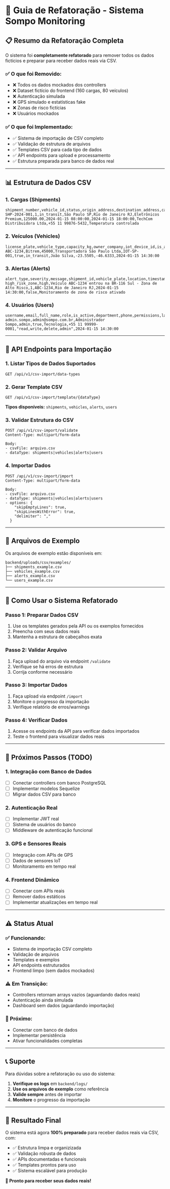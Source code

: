 # 🚀 **Guia de Refatoração - Sistema Sompo Monitoring**

## 📋 **Resumo da Refatoração Completa**

O sistema foi **completamente refatorado** para remover todos os dados fictícios e preparar para receber dados reais via CSV.

### ✅ **O que foi Removido:**
- ❌ Todos os dados mockados dos controllers
- ❌ Dataset fictício do frontend (160 cargas, 80 veículos)
- ❌ Autenticação simulada
- ❌ GPS simulado e estatísticas fake
- ❌ Zonas de risco fictícias
- ❌ Usuários mockados

### ✅ **O que foi Implementado:**
- ✅ Sistema de importação de CSV completo
- ✅ Validação de estrutura de arquivos
- ✅ Templates CSV para cada tipo de dados
- ✅ API endpoints para upload e processamento
- ✅ Estrutura preparada para banco de dados real

---

## 📊 **Estrutura de Dados CSV**

### **1. Cargas (Shipments)**
```csv
shipment_number,vehicle_id,status,origin_address,destination_address,cargo_type,cargo_value,planned_departure,planned_arrival,customer_name,customer_contact,special_requirements
SHP-2024-001,1,in_transit,São Paulo SP,Rio de Janeiro RJ,Eletrônicos Premium,125000.00,2024-01-15 08:00:00,2024-01-15 18:00:00,TechCom Distribuidora Ltda,+55 11 99876-5432,Temperatura controlada
```

### **2. Veículos (Vehicles)**
```csv
license_plate,vehicle_type,capacity_kg,owner_company,iot_device_id,is_active,status,driver_name,current_location_lat,current_location_lng,last_update
ABC-1234,Bitrem,45000,Transportadora São Paulo Ltda,IOT-SP-001,true,in_transit,João Silva,-23.5505,-46.6333,2024-01-15 14:30:00
```

### **3. Alertas (Alerts)**
```csv
alert_type,severity,message,shipment_id,vehicle_plate,location,timestamp,is_acknowledged,description
high_risk_zone,high,Veículo ABC-1234 entrou na BR-116 Sul - Zona de Alto Risco,1,ABC-1234,Rio de Janeiro RJ,2024-01-15 14:30:00,false,Monitoramento de zona de risco ativado
```

### **4. Usuários (Users)**
```csv
username,email,full_name,role,is_active,department,phone,permissions,last_login
admin.sompo,admin@sompo.com.br,Administrador Sompo,admin,true,Tecnologia,+55 11 99999-0001,"read,write,delete,admin",2024-01-15 14:30:00
```

---

## 🔧 **API Endpoints para Importação**

### **1. Listar Tipos de Dados Suportados**
```http
GET /api/v1/csv-import/data-types
```

### **2. Gerar Template CSV**
```http
GET /api/v1/csv-import/template/{dataType}
```
**Tipos disponíveis:** `shipments`, `vehicles`, `alerts`, `users`

### **3. Validar Estrutura do CSV**
```http
POST /api/v1/csv-import/validate
Content-Type: multipart/form-data

Body:
- csvFile: arquivo.csv
- dataType: shipments|vehicles|alerts|users
```

### **4. Importar Dados**
```http
POST /api/v1/csv-import/import
Content-Type: multipart/form-data

Body:
- csvFile: arquivo.csv
- dataType: shipments|vehicles|alerts|users
- options: {
    "skipEmptyLines": true,
    "skipLinesWithError": true,
    "delimiter": ","
  }
```

---

## 📁 **Arquivos de Exemplo**

Os arquivos de exemplo estão disponíveis em:
```
backend/uploads/csv/examples/
├── shipments_example.csv
├── vehicles_example.csv
├── alerts_example.csv
└── users_example.csv
```

---

## 🚀 **Como Usar o Sistema Refatorado**

### **Passo 1: Preparar Dados CSV**
1. Use os templates gerados pela API ou os exemplos fornecidos
2. Preencha com seus dados reais
3. Mantenha a estrutura de cabeçalhos exata

### **Passo 2: Validar Arquivo**
1. Faça upload do arquivo via endpoint `/validate`
2. Verifique se há erros de estrutura
3. Corrija conforme necessário

### **Passo 3: Importar Dados**
1. Faça upload via endpoint `/import`
2. Monitore o progresso da importação
3. Verifique relatório de erros/warnings

### **Passo 4: Verificar Dados**
1. Acesse os endpoints da API para verificar dados importados
2. Teste o frontend para visualizar dados reais

---

## 🔄 **Próximos Passos (TODO)**

### **1. Integração com Banco de Dados**
- [ ] Conectar controllers com banco PostgreSQL
- [ ] Implementar modelos Sequelize
- [ ] Migrar dados CSV para banco

### **2. Autenticação Real**
- [ ] Implementar JWT real
- [ ] Sistema de usuários do banco
- [ ] Middleware de autenticação funcional

### **3. GPS e Sensores Reais**
- [ ] Integração com APIs de GPS
- [ ] Dados de sensores IoT
- [ ] Monitoramento em tempo real

### **4. Frontend Dinâmico**
- [ ] Conectar com APIs reais
- [ ] Remover dados estáticos
- [ ] Implementar atualizações em tempo real

---

## ⚠️ **Status Atual**

### **✅ Funcionando:**
- Sistema de importação CSV completo
- Validação de arquivos
- Templates e exemplos
- API endpoints estruturados
- Frontend limpo (sem dados mockados)

### **⚠️ Em Transição:**
- Controllers retornam arrays vazios (aguardando dados reais)
- Autenticação ainda simulada
- Dashboard sem dados (aguardando importação)

### **🔄 Próximo:**
- Conectar com banco de dados
- Implementar persistência
- Ativar funcionalidades completas

---

## 📞 **Suporte**

Para dúvidas sobre a refatoração ou uso do sistema:

1. **Verifique os logs** em `backend/logs/`
2. **Use os arquivos de exemplo** como referência
3. **Valide sempre** antes de importar
4. **Monitore** o progresso da importação

---

## 🎯 **Resultado Final**

O sistema está agora **100% preparado** para receber dados reais via CSV, com:
- ✅ Estrutura limpa e organizizada
- ✅ Validação robusta de dados
- ✅ APIs documentadas e funcionais
- ✅ Templates prontos para uso
- ✅ Sistema escalável para produção

**🚀 Pronto para receber seus dados reais!**
